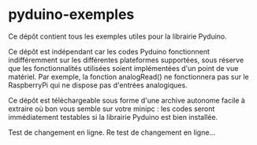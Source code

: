 pyduino-exemples
================

Ce dépôt contient tous les exemples utiles pour la librairie Pyduino. 

Ce dépôt est indépendant car les codes Pyduino fonctionnent indifféremment sur les différentes plateformes supportées, sous réserve que les fonctionnalités utilisées soient implémentées d'un point de vue matériel. 
Par exemple, la fonction analogRead() ne fonctionnera pas sur le RaspberryPi qui ne dispose pas d'entrées analogiques. 

Ce dépôt est téléchargeable sous forme d'une archive autonome facile à extraire où bon vous semble sur votre minipc : les codes seront immédiatement testables si la librairie Pyduino est bien installée. 


Test de changement en ligne. 
Re test de changement en ligne... 

